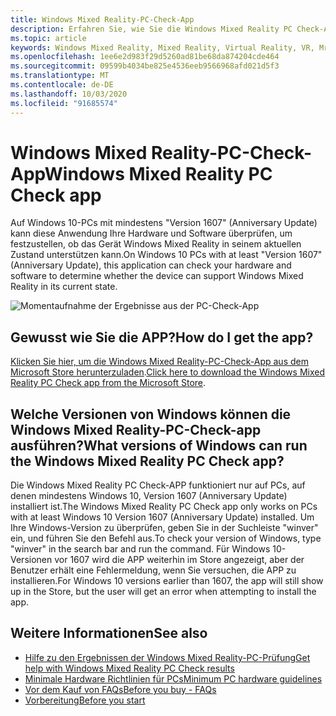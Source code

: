 ```yaml
---
title: Windows Mixed Reality-PC-Check-App
description: Erfahren Sie, wie Sie die Windows Mixed Reality PC Check-App suchen und verwenden, um die Kompatibilität Ihres PCs zu testen, bevor Sie ein Windows Mixed Reality-Headset erwerben.
ms.topic: article
keywords: Windows Mixed Reality, Mixed Reality, Virtual Reality, VR, Mr, kompatibel, Kompatibilität, PC, Systemanforderungen
ms.openlocfilehash: 1ee6e2d983f29d5260ad81be68da874204cde464
ms.sourcegitcommit: 09599b4034be825e4536eeb9566968afd021d5f3
ms.translationtype: MT
ms.contentlocale: de-DE
ms.lasthandoff: 10/03/2020
ms.locfileid: "91685574"
---
```

# <a name="windows-mixed-reality-pc-check-app"></a><span data-ttu-id="22e20-104">Windows Mixed Reality-PC-Check-App</span><span class="sxs-lookup"><span data-stu-id="22e20-104">Windows Mixed Reality PC Check app</span></span>

<span data-ttu-id="22e20-105">Auf Windows 10-PCs mit mindestens "Version 1607" (Anniversary Update) kann diese Anwendung Ihre Hardware und Software überprüfen, um festzustellen, ob das Gerät Windows Mixed Reality in seinem aktuellen Zustand unterstützen kann.</span><span class="sxs-lookup"><span data-stu-id="22e20-105">On Windows 10 PCs with at least "Version 1607" (Anniversary Update), this application can check your hardware and software to determine whether the device can support Windows Mixed Reality in its current state.</span></span> 

![Momentaufnahme der Ergebnisse aus der PC-Check-App](images/450px-snapshot-of-results-from-pc-check-app.png)

## <a name="how-do-i-get-the-app"></a><span data-ttu-id="22e20-107">Gewusst wie Sie die APP?</span><span class="sxs-lookup"><span data-stu-id="22e20-107">How do I get the app?</span></span>

<span data-ttu-id="22e20-108">[Klicken Sie hier, um die Windows Mixed Reality-PC-Check-App aus dem Microsoft Store herunterzuladen](https://www.microsoft.com/en-us/store/p/windows-mixed-reality-pc-check/9nzvl19n7cnc).</span><span class="sxs-lookup"><span data-stu-id="22e20-108">[Click here to download the Windows Mixed Reality PC Check app from the Microsoft Store](https://www.microsoft.com/en-us/store/p/windows-mixed-reality-pc-check/9nzvl19n7cnc).</span></span>

## <a name="what-versions-of-windows-can-run-the-windows-mixed-reality-pc-check-app"></a><span data-ttu-id="22e20-109">Welche Versionen von Windows können die Windows Mixed Reality-PC-Check-app ausführen?</span><span class="sxs-lookup"><span data-stu-id="22e20-109">What versions of Windows can run the Windows Mixed Reality PC Check app?</span></span>

<span data-ttu-id="22e20-110">Die Windows Mixed Reality PC Check-APP funktioniert nur auf PCs, auf denen mindestens Windows 10, Version 1607 (Anniversary Update) installiert ist.</span><span class="sxs-lookup"><span data-stu-id="22e20-110">The Windows Mixed Reality PC Check app only works on PCs with at least Windows 10 Version 1607 (Anniversary Update) installed.</span></span> <span data-ttu-id="22e20-111">Um Ihre Windows-Version zu überprüfen, geben Sie in der Suchleiste "winver" ein, und führen Sie den Befehl aus.</span><span class="sxs-lookup"><span data-stu-id="22e20-111">To check your version of Windows, type "winver" in the search bar and run the command.</span></span> <span data-ttu-id="22e20-112">Für Windows 10-Versionen vor 1607 wird die APP weiterhin im Store angezeigt, aber der Benutzer erhält eine Fehlermeldung, wenn Sie versuchen, die APP zu installieren.</span><span class="sxs-lookup"><span data-stu-id="22e20-112">For Windows 10 versions earlier than 1607, the app will still show up in the Store, but the user will get an error when attempting to install the app.</span></span>

## <a name="see-also"></a><span data-ttu-id="22e20-113">Weitere Informationen</span><span class="sxs-lookup"><span data-stu-id="22e20-113">See also</span></span>
* [<span data-ttu-id="22e20-114">Hilfe zu den Ergebnissen der Windows Mixed Reality-PC-Prüfung</span><span class="sxs-lookup"><span data-stu-id="22e20-114">Get help with Windows Mixed Reality PC Check results</span></span>](https://support.microsoft.com/en-us/help/4045777/windows-10-get-help-with-pc-compatibility-in-windows-mixed-reality)
* [<span data-ttu-id="22e20-115">Minimale Hardware Richtlinien für PCs</span><span class="sxs-lookup"><span data-stu-id="22e20-115">Minimum PC hardware guidelines</span></span>](windows-mixed-reality-minimum-pc-hardware-compatibility-guidelines.md)
* [<span data-ttu-id="22e20-116">Vor dem Kauf von FAQs</span><span class="sxs-lookup"><span data-stu-id="22e20-116">Before you buy - FAQs</span></span>](before-you-buy-faqs.md)
* [<span data-ttu-id="22e20-117">Vorbereitung</span><span class="sxs-lookup"><span data-stu-id="22e20-117">Before you start</span></span>](before-you-start.md)
